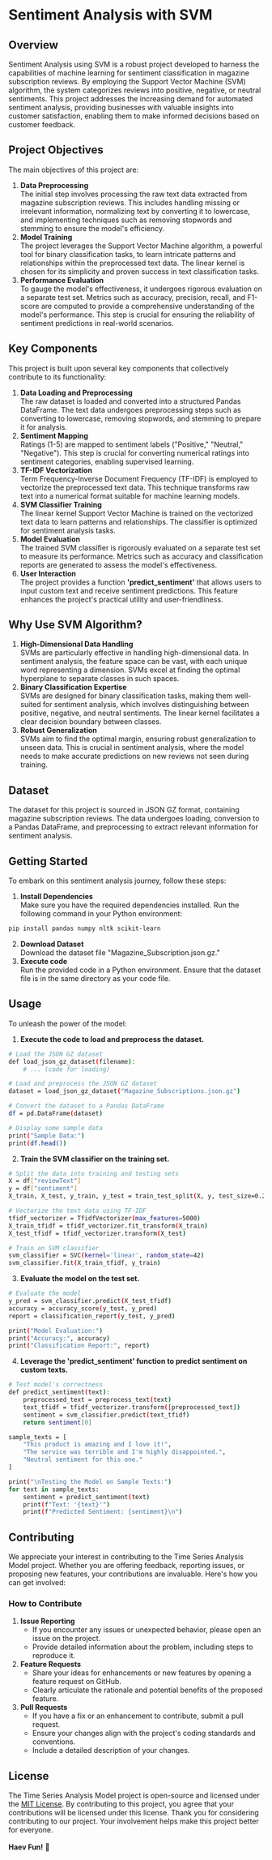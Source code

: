 # Sentiment Analysis with SVM
## Overview
Sentiment Analysis using SVM is a robust project developed to harness the capabilities of machine learning for sentiment classification in magazine subscription reviews. By employing the Support Vector Machine (SVM) algorithm, the system categorizes reviews into positive, negative, or neutral sentiments. This project addresses the increasing demand for automated sentiment analysis, providing businesses with valuable insights into customer satisfaction, enabling them to make informed decisions based on customer feedback.

## Project Objectives
The main objectives of this project are: <br>
1. **Data Preprocessing** <br>
The initial step involves processing the raw text data extracted from magazine subscription reviews. This includes handling missing or irrelevant information, normalizing text by converting it to lowercase, and implementing techniques such as removing stopwords and stemming to ensure the model's efficiency.
2. **Model Training** <br>
The project leverages the Support Vector Machine algorithm, a powerful tool for binary classification tasks, to learn intricate patterns and relationships within the preprocessed text data. The linear kernel is chosen for its simplicity and proven success in text classification tasks.
3. **Performance Evaluation** <br>
To gauge the model's effectiveness, it undergoes rigorous evaluation on a separate test set. Metrics such as accuracy, precision, recall, and F1-score are computed to provide a comprehensive understanding of the model's performance. This step is crucial for ensuring the reliability of sentiment predictions in real-world scenarios.

## Key Components
This project is built upon several key components that collectively contribute to its functionality:
1. **Data Loading and Preprocessing** <br>
The raw dataset is loaded and converted into a structured Pandas DataFrame. The text data undergoes preprocessing steps such as converting to lowercase, removing stopwords, and stemming to prepare it for analysis.
2. **Sentiment Mapping** <br>
Ratings (1-5) are mapped to sentiment labels ("Positive," "Neutral," "Negative"). This step is crucial for converting numerical ratings into sentiment categories, enabling supervised learning.
3. **TF-IDF Vectorization** <br>
Term Frequency-Inverse Document Frequency (TF-IDF) is employed to vectorize the preprocessed text data. This technique transforms raw text into a numerical format suitable for machine learning models.
4. **SVM Classifier Training** <br>
The linear kernel Support Vector Machine is trained on the vectorized text data to learn patterns and relationships. The classifier is optimized for sentiment analysis tasks.
5. **Model Evaluation** <br>
The trained SVM classifier is rigorously evaluated on a separate test set to measure its performance. Metrics such as accuracy and classification reports are generated to assess the model's effectiveness.
6. **User Interaction** <br>
The project provides a function **'predict_sentiment'** that allows users to input custom text and receive sentiment predictions. This feature enhances the project's practical utility and user-friendliness.

## Why Use SVM Algorithm?
1. **High-Dimensional Data Handling** <br>
SVMs are particularly effective in handling high-dimensional data. In sentiment analysis, the feature space can be vast, with each unique word representing a dimension. SVMs excel at finding the optimal hyperplane to separate classes in such spaces.
2. **Binary Classification Expertise** <br>
SVMs are designed for binary classification tasks, making them well-suited for sentiment analysis, which involves distinguishing between positive, negative, and neutral sentiments. The linear kernel facilitates a clear decision boundary between classes.
3. **Robust Generalization** <br>
SVMs aim to find the optimal margin, ensuring robust generalization to unseen data. This is crucial in sentiment analysis, where the model needs to make accurate predictions on new reviews not seen during training.

## Dataset
The dataset for this project is sourced in JSON GZ format, containing magazine subscription reviews. The data undergoes loading, conversion to a Pandas DataFrame, and preprocessing to extract relevant information for sentiment analysis.

## Getting Started
To embark on this sentiment analysis journey, follow these steps:
1. **Install Dependencies** <br>
Make sure you have the required dependencies installed. Run the following command in your Python environment:
```bash
pip install pandas numpy nltk scikit-learn
```
2. **Download Dataset** <br>
Download the dataset file "Magazine_Subscription.json.gz."
3. **Execute code** <br>
Run the provided code in a Python environment. Ensure that the dataset file is in the same directory as your code file.

## Usage
To unleash the power of the model:
1. **Execute the code to load and preprocess the dataset.**
```bash
# Load the JSON GZ dataset
def load_json_gz_dataset(filename):
    # ... (code for loading)

# Load and preprocess the JSON GZ dataset
dataset = load_json_gz_dataset("Magazine_Subscriptions.json.gz")

# Convert the dataset to a Pandas DataFrame
df = pd.DataFrame(dataset)

# Display some sample data
print("Sample Data:")
print(df.head())
```
2. **Train the SVM classifier on the training set.**
```bash
# Split the data into training and testing sets
X = df["reviewText"]
y = df["sentiment"]
X_train, X_test, y_train, y_test = train_test_split(X, y, test_size=0.2, random_state=42)

# Vectorize the text data using TF-IDF
tfidf_vectorizer = TfidfVectorizer(max_features=5000)
X_train_tfidf = tfidf_vectorizer.fit_transform(X_train)
X_test_tfidf = tfidf_vectorizer.transform(X_test)

# Train an SVM classifier
svm_classifier = SVC(kernel='linear', random_state=42)
svm_classifier.fit(X_train_tfidf, y_train)
```
3. **Evaluate the model on the test set.**
```bash
# Evaluate the model
y_pred = svm_classifier.predict(X_test_tfidf)
accuracy = accuracy_score(y_test, y_pred)
report = classification_report(y_test, y_pred)

print("Model Evaluation:")
print("Accuracy:", accuracy)
print("Classification Report:", report)
```
4. **Leverage the **'predict_sentiment'** function to predict sentiment on custom texts.**
```bash
# Test model's correctness
def predict_sentiment(text):
    preprocessed_text = preprocess_text(text)
    text_tfidf = tfidf_vectorizer.transform([preprocessed_text])
    sentiment = svm_classifier.predict(text_tfidf)
    return sentiment[0]

sample_texts = [
    "This product is amazing and I love it!",
    "The service was terrible and I'm highly disappointed.",
    "Neutral sentiment for this one."
]

print("\nTesting the Model on Sample Texts:")
for text in sample_texts:
    sentiment = predict_sentiment(text)
    print(f"Text: '{text}'")
    print(f"Predicted Sentiment: {sentiment}\n")
```
## Contributing
We appreciate your interest in contributing to the Time Series Analysis Model project. Whether you are offering feedback, reporting issues, or proposing new features, your contributions are invaluable. Here's how you can get involved:
### How to Contribute
1. **Issue Reporting**
   * If you encounter any issues or unexpected behavior, please open an issue on the project.
   * Provide detailed information about the problem, including steps to reproduce it.
2. **Feature Requests**
   * Share your ideas for enhancements or new features by opening a feature request on GitHub.
   * Clearly articulate the rationale and potential benefits of the proposed feature.
3. **Pull Requests**
   * If you have a fix or an enhancement to contribute, submit a pull request.
   * Ensure your changes align with the project's coding standards and conventions.
   * Include a detailed description of your changes.
  
## License
The Time Series Analysis Model project is open-source and licensed under the [MIT License](LISENCE.txt). By contributing to this project, you agree that your contributions will be licensed under this license. Thank you for considering contributing to our project. Your involvement helps make this project better for everyone. <br><br>
**Haev Fun!** 🚀

